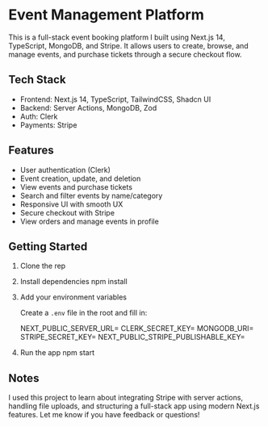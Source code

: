 # Event Management Platform

This is a full-stack event booking platform I built using Next.js 14, TypeScript, MongoDB, and Stripe. It allows users to create, browse, and manage events, and purchase tickets through a secure checkout flow.

## Tech Stack

- Frontend: Next.js 14, TypeScript, TailwindCSS, Shadcn UI
- Backend: Server Actions, MongoDB, Zod
- Auth: Clerk
- Payments: Stripe

## Features

- User authentication (Clerk)
- Event creation, update, and deletion
- View events and purchase tickets
- Search and filter events by name/category
- Responsive UI with smooth UX
- Secure checkout with Stripe
- View orders and manage events in profile

## Getting Started

1. Clone the rep

2. Install dependencies
   npm install

3. Add your environment variables

   Create a `.env` file in the root and fill in:

   NEXT_PUBLIC_SERVER_URL=
   CLERK_SECRET_KEY=
   MONGODB_URI=
   STRIPE_SECRET_KEY=
   NEXT_PUBLIC_STRIPE_PUBLISHABLE_KEY=

4. Run the app
   npm start

## Notes

I used this project to learn about integrating Stripe with server actions, handling file uploads, and structuring a full-stack app using modern Next.js features. Let me know if you have feedback or questions!

